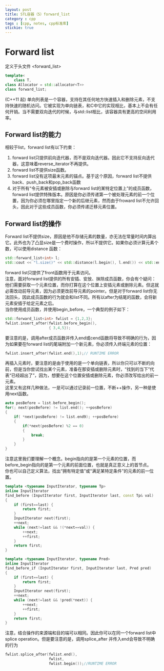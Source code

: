 ```yaml
---
layout: post
title: STL容器（5）forward_list
category : cpp
tags : [cpp, notes, cpp标准库]
stickie: true
---
```



Forward list
===
定义于头文件 <forward_list>

```c++
template<
    class T,
class Allocator = std::allocator<T>> 
class forward_list;
```
(C++11 起)
单向列表是一个容器，支持在其任何地方快速插入和删除元素，不支持快速的随机访问。它被实现为单向链表，和C中它的实现相比，基本上不会有任何开销。当不需要双向迭代的时候，与std::list相比，该容器具有更高的空间利用率。

Forward list的能力
---
相较于list，forward list有以下约束：  
1.  forward list只提供前向迭代器，而不是双向迭代器。因此它不支持反向迭代器，这意味着reverse_iterator不再提供。
2.  forward list不提供size函数。
3.  forward list没有这项最末元素的锚点。基于这个原因，forward list不提供back、push_back和pop_back函数
4.  对于所有“令元素被安插或删除与forward list的某特定位置上”的成员函数，forward list提供特殊版本。原因是你必须传递第一个被处理元素的前一个位置，因为你必须在哪里指定一个新的后继元素，然而由于froward list不允许回头，因此对于这些成员函数，你必须传递迁移元素位置。

Forward list的操作
---
Forward list不提供size，原因是他不存储元素的数量，亦无法在常量时间内算出它。此外也为了凸显size是一个费时操作，所以不提供它。如果你必须计算元素个数，可以使用distance 函数：  

```c++
std::forward_list<int> l;
std::cout << "l.size()" << std::distance(l.begin(), l.end()) << std::endl;
```
forward list只提供了front函数用于元素访问。  
注意，面对forward list提供的所有安插、安放、抹除成员函数，你会有个疑问：他们需要获取一个元素位置，而你打算在这个位置上安插元素或删除元素。但这就必需改动前导元素，因为必须更改前导元素的pointer。但是对于forward list你无法回头，因此成员函数的行为就会和list不同。所有以after为结尾的函数，会将新元素安插于给定元素之后。  
当你使用成员函数，并使用begin_before，一个典型的例子如下：

```c++
std::forward_list<int> fwlist = {1,2,3};
fwlist.insert_after(fwlist.before_begin(),
					{ 3,4,5});
```
要注意的是，调用after成员函数并传入end或cend函数将导致不明确的行为，因为如果要在forward list的尾端附加一个新元素，你必须传入终端元素的位置：  

```c++
fwlist.insert_after(fwlist.end(),1);// RUNTIME ERROR
```
再插入元素时，要注意的是由于使用的是一个单向链表，所以你只可以不断的向前，但是当你尝试找出某个元素，准备在那安插或删除元素时，“找到的当下”代表“已经超出了”，因为，想要在这个位置安插或删除元素，你必须改写给出的前一元素。  
这里又有这样几种做法，一是可以通过记录前一位置，不断++操作，另一种是使用next函数。  

```c++
auto posBefore = list.before_begin();
for(; next(posBefore) != list.end(); ++posBefore)
{
	if( *next(posBefore) != list.end9); ++posBefore)
	{
		if(*next(posBefore) %2 == 0)
		{
			break;
		}
	}
}
```
注意这里我们要理解一个概念。begin指向的是第一个元素的位置，而before_begin指向的是第一个元素的前面位置，也就是真正意义上的首节点。  
你也可以自己定义算法，找出“拥有特定值”或“满足某特定条件”的元素的前一位置。  

```c++
template <typename InputIterator, typename Tp>
inline InputIterator
find_before (InputIterator first, InputIterator last, const Tp& val)
{
    if (first==last) {
        return first;
    }
    InputIterator next(first);
    ++next;
    while (next!=last && !(*next==val)) {
        ++next;
        ++first;
    }
    return first;
}

template <typename InputIterator, typename Pred>
inline InputIterator
find_before_if (InputIterator first, InputIterator last, Pred pred)
{
    if (first==last) {
        return first;
    }
    InputIterator next(first);
    ++next;
    while (next!=last && !pred(*next)) {
        ++next;
        ++first;
    }
    return first;
}
```
注意，结合操作的来源端和目的端可以相同。因此你可以在同一个forward list中splice operation。但是要注意的是，调用splice_after 并传入end会导致不明确的行为  

```c++
fwlist.splice_after(fwlist.end(),
					fwlist,
					fwlist.begin());//RUNTIME ERROR

```
